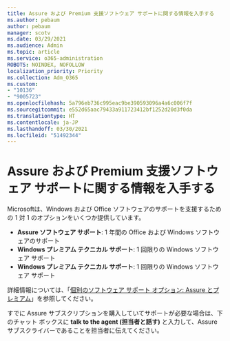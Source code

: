 ```yaml
---
title: Assure および Premium 支援ソフトウェア サポートに関する情報を入手する
ms.author: pebaum
author: pebaum
manager: scotv
ms.date: 03/29/2021
ms.audience: Admin
ms.topic: article
ms.service: o365-administration
ROBOTS: NOINDEX, NOFOLLOW
localization_priority: Priority
ms.collection: Adm_O365
ms.custom:
- "10136"
- "9005723"
ms.openlocfilehash: 5a796eb736c995eac9be390593096a4a6c006f7f
ms.sourcegitcommit: e552d65aac79433a911723412bf1252d20d3f0da
ms.translationtype: HT
ms.contentlocale: ja-JP
ms.lasthandoff: 03/30/2021
ms.locfileid: "51492344"
---
```

# <a name="get-info-about-assure-and-premium-assisted-software-support"></a>Assure および Premium 支援ソフトウェア サポートに関する情報を入手する

Microsoftは、Windows および Office ソフトウェアのサポートを支援するための 1 対 1 のオプションをいくつか提供しています。

- **Assure ソフトウェア サポート**: 1 年間の Office および Windows ソフトウェアのサポート
- **Windows プレミアム テクニカル サポート**: 1 回限りの Windows ソフトウェア サポート
- **Windows プレミアム テクニカル サポート**: 1 回限りの Windows ソフトウェア サポート

詳細情報については、「[個別のソフトウェア サポート オプション: Assure とプレミアム](https://support.microsoft.com/help/4467230/assisted-software-support-options-assure-premium)」を参照してください。

すでに Assure サブスクリプションを購入していてサポートが必要な場合は、下のチャット ボックスに **talk to the agent (担当者と話す)** と入力して、Assure サブスクライバーであることを担当者に伝えてください。

